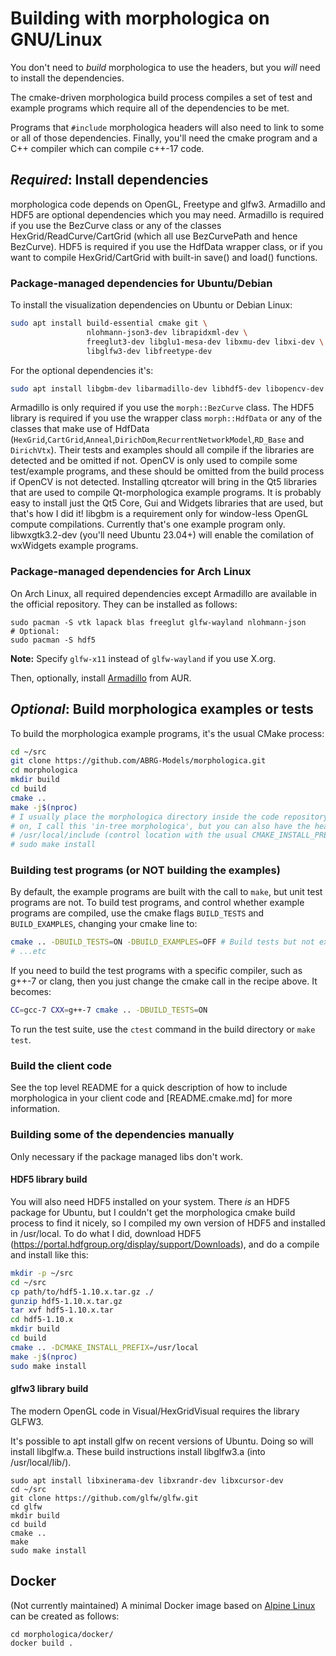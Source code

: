 # Building with morphologica on GNU/Linux

You don't need to *build* morphologica to use the headers, but
you *will* need to install the dependencies.

The cmake-driven morphologica build process compiles a set of test and
example programs which require all of the dependencies to be met.

Programs that ```#include``` morphologica headers will also need to link to
some or all of those dependencies. Finally, you'll need the cmake
program and a C++ compiler which can compile c++-17 code.

## *Required*: Install dependencies

morphologica code depends on OpenGL, Freetype and glfw3. Armadillo and HDF5 are optional dependencies which you may need. Armadillo is required if you use the BezCurve class or any of the classes HexGrid/ReadCurve/CartGrid (which all use BezCurvePath and hence BezCurve). HDF5 is required if you use the HdfData wrapper class, or if you want to compile HexGrid/CartGrid with built-in save() and load() functions.

### Package-managed dependencies for Ubuntu/Debian

To install the visualization dependencies on Ubuntu or Debian Linux:

```sh
sudo apt install build-essential cmake git \
                 nlohmann-json3-dev librapidxml-dev \
                 freeglut3-dev libglu1-mesa-dev libxmu-dev libxi-dev \
                 libglfw3-dev libfreetype-dev

```
For the optional dependencies it's:
```sh
sudo apt install libgbm-dev libarmadillo-dev libhdf5-dev libopencv-dev qtcreator libwxgtk3.2-dev
```
Armadillo is only required if you use the ```morph::BezCurve``` class. The HDF5 library is required if you use the wrapper class ```morph::HdfData``` or any of the classes that make use of HdfData (```HexGrid```,```CartGrid```,```Anneal```,```DirichDom```,```RecurrentNetworkModel```,```RD_Base``` and ```DirichVtx```). Their tests and examples should all compile if the libraries are detected and be omitted if not. OpenCV is only used to compile some test/example programs, and these should be omitted from the build process if OpenCV is not detected. Installing qtcreator will bring in the Qt5 libraries that are used to compile Qt-morphologica example programs. It is probably easy to install just the Qt5 Core, Gui and Widgets libraries that are used, but that's how I did it! libgbm is a requirement only for window-less OpenGL compute compilations. Currently that's one example program only. libwxgtk3.2-dev (you'll need Ubuntu 23.04+) will enable the comilation of wxWidgets example programs.

### Package-managed dependencies for Arch Linux

On Arch Linux, all required dependencies except Armadillo are available in the official repository. They can be installed as follows:

```shell
sudo pacman -S vtk lapack blas freeglut glfw-wayland nlohmann-json
# Optional:
sudo pacman -S hdf5
```

**Note:** Specify `glfw-x11` instead of `glfw-wayland` if you use X.org.

Then, optionally, install [Armadillo](https://aur.archlinux.org/packages/armadillo/) from AUR.

## *Optional*: Build morphologica examples or tests

To build the morphologica example programs, it's the usual CMake process:

```sh
cd ~/src
git clone https://github.com/ABRG-Models/morphologica.git
cd morphologica
mkdir build
cd build
cmake ..
make -j$(nproc)
# I usually place the morphologica directory inside the code repository I'm working
# on, I call this 'in-tree morphologica', but you can also have the headers in
# /usr/local/include (control location with the usual CMAKE_INSTALL_PREFIX) if you install:
# sudo make install
```
### Building test programs (or NOT building the examples)

By default, the example programs are built with the call to `make`, but unit test programs are not. To build test programs, and control whether example programs are compiled, use the cmake flags `BUILD_TESTS` and `BUILD_EXAMPLES`, changing your cmake line to:
```sh
cmake .. -DBUILD_TESTS=ON -DBUILD_EXAMPLES=OFF # Build tests but not examples
# ...etc
```

If you need to build the test programs with a specific compiler, such
as g++-7 or clang, then you just change the cmake call in the recipe
above. It becomes:

```sh
CC=gcc-7 CXX=g++-7 cmake .. -DBUILD_TESTS=ON
```
To run the test suite, use the `ctest` command in the build directory or `make test`.

### Build the client code

See the top level README for a quick description of how to include morphologica in your client code and [README.cmake.md] for more information.

### Building some of the dependencies manually

Only necessary if the package managed libs don't work.

#### HDF5 library build

You will also need HDF5 installed on your system. There _is_ an HDF5 package for Ubuntu, but I couldn't get the morphologica cmake build process to find it nicely, so I compiled my own version of HDF5 and installed in /usr/local. To do what I did, download HDF5 (https://portal.hdfgroup.org/display/support/Downloads), and do a compile and install like this:

```sh
mkdir -p ~/src
cd ~/src
cp path/to/hdf5-1.10.x.tar.gz ./
gunzip hdf5-1.10.x.tar.gz
tar xvf hdf5-1.10.x.tar
cd hdf5-1.10.x
mkdir build
cd build
cmake .. -DCMAKE_INSTALL_PREFIX=/usr/local
make -j$(nproc)
sudo make install
```

#### glfw3 library build

The modern OpenGL code in Visual/HexGridVisual requires the library GLFW3.

It's possible to apt install glfw on recent versions of Ubuntu. Doing so
will install libglfw.a. These build instructions install libglfw3.a (into
/usr/local/lib/).

```
sudo apt install libxinerama-dev libxrandr-dev libxcursor-dev
cd ~/src
git clone https://github.com/glfw/glfw.git
cd glfw
mkdir build
cd build
cmake ..
make
sudo make install
```

## Docker

(Not currently maintained) A minimal Docker image based on [Alpine Linux](https://alpinelinux.org/) can be created as follows:

```
cd morphologica/docker/
docker build .
```
